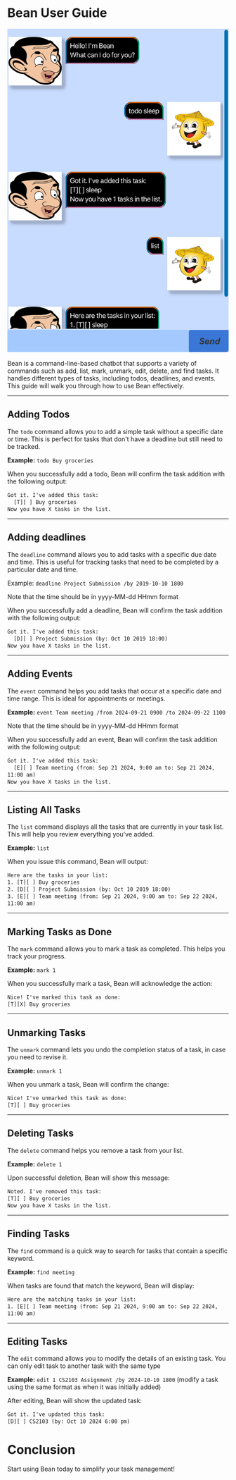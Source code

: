 # Bean User Guide
![Ui.png](Ui.png)

Bean is a command-line-based chatbot that supports a variety of commands such as add, list, mark, unmark, edit, delete, 
and find tasks. It handles different types of tasks, including todos, deadlines, and events. This guide will walk you through how to use Bean effectively.

---

## Adding Todos
The `todo` command allows you to add a simple task without a specific date or time. This is perfect for tasks that 
don't have a deadline but still need to be tracked.

**Example:** `todo Buy groceries`

When you successfully add a todo, Bean will confirm the task addition with the following output:

```
Got it. I've added this task:
  [T][ ] Buy groceries
Now you have X tasks in the list.
```

---

## Adding deadlines
The `deadline` command allows you to add tasks with a specific due date and time. This is useful for tracking tasks 
that need to be completed by a particular date and time.

Example: `deadline Project Submission /by 2019-10-10 1800`

Note that the time should be in yyyy-MM-dd HHmm format

When you successfully add a deadline, Bean will confirm the task addition with the following output:

```
Got it. I've added this task:
  [D][ ] Project Submission (by: Oct 10 2019 18:00)
Now you have X tasks in the list.
```


---

## Adding Events
The `event` command helps you add tasks that occur at a specific date and time range. This is ideal for appointments or meetings.

**Example:** `event Team meeting /from 2024-09-21 0900 /to 2024-09-22 1100`

Note that the time should be in yyyy-MM-dd HHmm format

When you successfully add an event, Bean will confirm the task addition with the following output:

```
Got it. I've added this task:
  [E][ ] Team meeting (from: Sep 21 2024, 9:00 am to: Sep 21 2024, 11:00 am)
Now you have X tasks in the list.
```

---

## Listing All Tasks
The `list` command displays all the tasks that are currently in your task list. This will help you review everything
you've added.

**Example:** `list`

When you issue this command, Bean will output:

```
Here are the tasks in your list:
1. [T][ ] Buy groceries
2. [D][ ] Project Submission (by: Oct 10 2019 18:00)
3. [E][ ] Team meeting (from: Sep 21 2024, 9:00 am to: Sep 22 2024, 11:00 am)
```


---

## Marking Tasks as Done
The `mark` command allows you to mark a task as completed. This helps you track your progress.

**Example:** `mark 1`

When you successfully mark a task, Bean will acknowledge the action:

```
Nice! I've marked this task as done:
[T][X] Buy groceries
```

---

## Unmarking Tasks
The `unmark` command lets you undo the completion status of a task, in case you need to revise it.

**Example:** `unmark 1`

When you unmark a task, Bean will confirm the change:

```
Nice! I've unmarked this task as done:
[T][ ] Buy groceries
```

---

## Deleting Tasks
The `delete` command helps you remove a task from your list.

**Example:** `delete 1`

Upon successful deletion, Bean will show this message:
```
Noted. I've removed this task:
[T][ ] Buy groceries
Now you have X tasks in the list.
```

---

## Finding Tasks
The `find` command is a quick way to search for tasks that contain a specific keyword.

**Example:** `find meeting`

When tasks are found that match the keyword, Bean will display:
```
Here are the matching tasks in your list:
1. [E][ ] Team meeting (from: Sep 21 2024, 9:00 am to: Sep 22 2024, 11:00 am)
```

---

## Editing Tasks
The `edit` command allows you to modify the details of an existing task. You can only edit task to another task with 
the same type

**Example:** `edit 1 CS2103 Assignment /by 2024-10-10 1800` (modify a task using the same format as when it was initially added)

After editing, Bean will show the updated task:
```
Got it. I've updated this task:
[D][ ] CS2103 (by: Oct 10 2024 6:00 pm)

```

# Conclusion

Start using Bean today to simplify your task management!